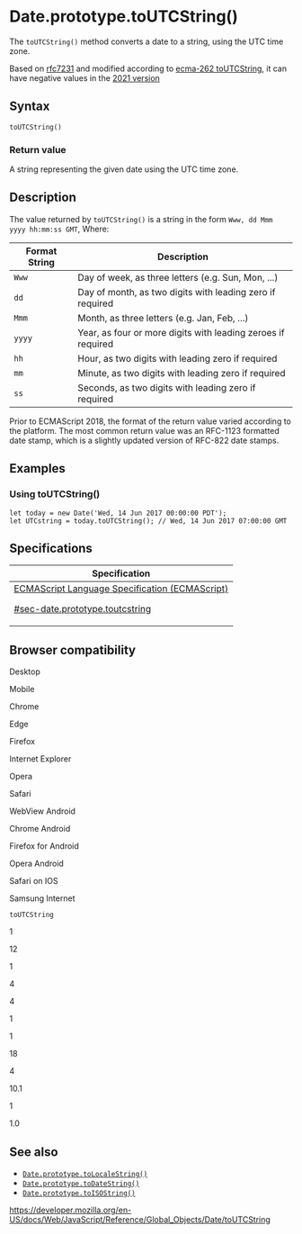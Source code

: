 # Date.prototype.toUTCString()

The `toUTCString()` method converts a date to a string, using the UTC time zone.

Based on [rfc7231](https://datatracker.ietf.org/doc/html/rfc7231#section-7.1.1.1) and modified according to [ecma-262 toUTCString](https://www.ecma-international.org/ecma-262/10.0/index.html#sec-date.prototype.toutcstring), it can have negative values in the [2021 version](https://tc39.es/ecma262/#sec-date.prototype.toutcstring)

## Syntax

    toUTCString()

### Return value

A string representing the given date using the UTC time zone.

## Description

The value returned by `toUTCString()` is a string in the form `Www, dd Mmm yyyy hh:mm:ss GMT`, Where:

<table><thead><tr class="header"><th>Format String</th><th>Description</th></tr></thead><tbody><tr class="odd"><td><code>Www</code></td><td>Day of week, as three letters (e.g. Sun, Mon, ...)</td></tr><tr class="even"><td><code>dd</code></td><td>Day of month, as two digits with leading zero if required</td></tr><tr class="odd"><td><code>Mmm</code></td><td>Month, as three letters (e.g. Jan, Feb, ...)</td></tr><tr class="even"><td><code>yyyy</code></td><td>Year, as four or more digits with leading zeroes if required</td></tr><tr class="odd"><td><code>hh</code></td><td>Hour, as two digits with leading zero if required</td></tr><tr class="even"><td><code>mm</code></td><td>Minute, as two digits with leading zero if required</td></tr><tr class="odd"><td><code>ss</code></td><td>Seconds, as two digits with leading zero if required</td></tr></tbody></table>

Prior to ECMAScript 2018, the format of the return value varied according to the platform. The most common return value was an RFC-1123 formatted date stamp, which is a slightly updated version of RFC-822 date stamps.

## Examples

### Using toUTCString()

    let today = new Date('Wed, 14 Jun 2017 00:00:00 PDT');
    let UTCstring = today.toUTCString(); // Wed, 14 Jun 2017 07:00:00 GMT

## Specifications

<table><thead><tr class="header"><th>Specification</th></tr></thead><tbody><tr class="odd"><td><a href="https://tc39.es/ecma262/#sec-date.prototype.toutcstring">ECMAScript Language Specification (ECMAScript) 
<br/>

<span class="small">#sec-date.prototype.toutcstring</span></a></td></tr></tbody></table>

## Browser compatibility

Desktop

Mobile

Chrome

Edge

Firefox

Internet Explorer

Opera

Safari

WebView Android

Chrome Android

Firefox for Android

Opera Android

Safari on IOS

Samsung Internet

`toUTCString`

1

12

1

4

4

1

1

18

4

10.1

1

1.0

## See also

-   [`Date.prototype.toLocaleString()`](tolocalestring)
-   [`Date.prototype.toDateString()`](todatestring)
-   [`Date.prototype.toISOString()`](toisostring)

<a href="https://developer.mozilla.org/en-US/docs/Web/JavaScript/Reference/Global_Objects/Date/toUTCString" class="_attribution-link">https://developer.mozilla.org/en-US/docs/Web/JavaScript/Reference/Global_Objects/Date/toUTCString</a>
